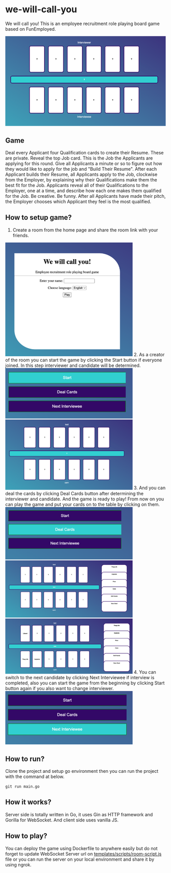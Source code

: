 # we-will-call-you
We will call you! This is an employee recruitment role playing board game based on FunEmployed.

![img_1.png](example_images/img_1.png)

## Game
Deal every Applicant four Qualification cards to create their Resume.
These are private. Reveal the top Job card.
This is the Job the Applicants are applying for this round.
Give all Applicants a minute or so to figure out how they would like to apply for the job and "Build Their Resume".
After each Applicant builds their Resume, all Applicants apply to the Job, clockwise from the Employer, by explaining why their Qualifications make them the best fit for the Job.
Applicants reveal all of their Qualifications to the Employer, one at a time, and describe how each one makes them qualified for the Job. Be creative. Be funny.
After all Applicants have made their pitch, the Employer chooses which Applicant they feel is the most qualified.

## How to setup game?
1. Create a room from the home page and share the room link with your friends.
<img src="./example_images/img.png" alt="img" width="400"/>
2. As a creator of the room you can start the game by clicking the Start button if everyone joined. In this step interviewer and candidate will be determined.
<img src="./example_images/img_2.png" alt="img2" width="400"/>
<img src="./example_images/img_3.png" alt="img3" width="400"/>
3. And you can deal the cards by clicking Deal Cards button after determining the interviewer and candidate. And the game is ready to play! From now on you can play the game and put your cards on to the table by clicking on them.
<img src="./example_images/img_4.png" alt="img4" width="400"/>
<img src="./example_images/img_5.png" alt="img5" width="400"/>
<img src="./example_images/img_6.png" alt="img6" width="400"/>
4. You can switch to the next candidate by clicking Next Interviewee if interview is completed, also you can start the game from the beginning by clicking Start button again if you also want to change interviewer.
<img src="example_images/img_7.png" alt="img7" width="400"/>

## How to run?
Clone the project and setup go environment then you can run the project with the command at below.
```
git run main.go
```

## How it works?
Server side is totally written in Go, it uses Gin as HTTP framework and Gorilla for WebSocket.
And client side uses vanilla JS.

## How to play?
You can deploy the game using Dockerfile to anywhere easily but do not forget to update WebSocket Server url on [templates/scripts/room-script.js](./templates/scripts/room-script.js) file or you can run the server on your local environment and share it by using ngrok.